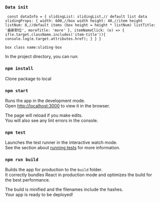 ### `Data init`

` const dataInfo = {
        slidingList: slidingList,// default list data
        slidingProps: {
            width: 600,//box width
            height: 40,//item height
            listNum: 8,//default items (box height = height * listNum)
            listTitle: '最新职位',
            moreTitle: 'more'
        },
        itemNameClick: (e) => {
            if(e.target.className.includes('item-title')){
                console.log(e.target.attributes.href);
            }
        }
    }`
    
    box class name:sliding-box
    
In the project directory, you can run:
### `npm install`

Clone package to local

### `npm start`

Runs the app in the development mode.\
Open [http://localhost:3000](http://localhost:3000) to view it in the browser.

The page will reload if you make edits.\
You will also see any lint errors in the console.

### `npm test`

Launches the test runner in the interactive watch mode.\
See the section about [running tests](https://facebook.github.io/create-react-app/docs/running-tests) for more information.

### `npm run build`

Builds the app for production to the `build` folder.\
It correctly bundles React in production mode and optimizes the build for the best performance.

The build is minified and the filenames include the hashes.\
Your app is ready to be deployed!


